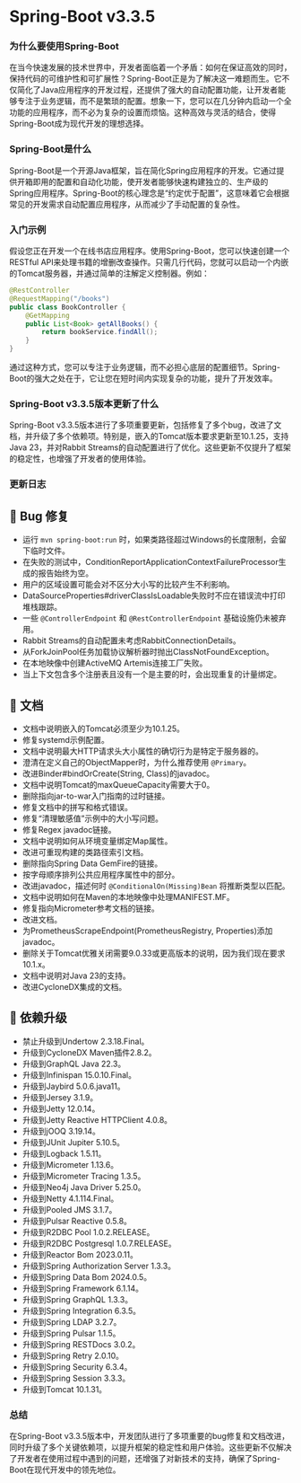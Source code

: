 # Spring-Boot v3.3.5
### 为什么要使用Spring-Boot

在当今快速发展的技术世界中，开发者面临着一个矛盾：如何在保证高效的同时，保持代码的可维护性和可扩展性？Spring-Boot正是为了解决这一难题而生。它不仅简化了Java应用程序的开发过程，还提供了强大的自动配置功能，让开发者能够专注于业务逻辑，而不是繁琐的配置。想象一下，您可以在几分钟内启动一个全功能的应用程序，而不必为复杂的设置而烦恼。这种高效与灵活的结合，使得Spring-Boot成为现代开发的理想选择。

### Spring-Boot是什么

Spring-Boot是一个开源Java框架，旨在简化Spring应用程序的开发。它通过提供开箱即用的配置和自动化功能，使开发者能够快速构建独立的、生产级的Spring应用程序。Spring-Boot的核心理念是“约定优于配置”，这意味着它会根据常见的开发需求自动配置应用程序，从而减少了手动配置的复杂性。

### 入门示例

假设您正在开发一个在线书店应用程序。使用Spring-Boot，您可以快速创建一个RESTful API来处理书籍的增删改查操作。只需几行代码，您就可以启动一个内嵌的Tomcat服务器，并通过简单的注解定义控制器。例如：

```java
@RestController
@RequestMapping("/books")
public class BookController {
    @GetMapping
    public List<Book> getAllBooks() {
        return bookService.findAll();
    }
}
```

通过这种方式，您可以专注于业务逻辑，而不必担心底层的配置细节。Spring-Boot的强大之处在于，它让您在短时间内实现复杂的功能，提升了开发效率。

### Spring-Boot v3.3.5版本更新了什么

Spring-Boot v3.3.5版本进行了多项重要更新，包括修复了多个bug，改进了文档，并升级了多个依赖项。特别是，嵌入的Tomcat版本要求更新至10.1.25，支持Java 23，并对Rabbit Streams的自动配置进行了优化。这些更新不仅提升了框架的稳定性，也增强了开发者的使用体验。

### 更新日志

## 🐞 Bug 修复
- 运行 `mvn spring-boot:run` 时，如果类路径超过Windows的长度限制，会留下临时文件。
- 在失败的测试中，ConditionReportApplicationContextFailureProcessor生成的报告始终为空。
- 用户的区域设置可能会对不区分大小写的比较产生不利影响。
- DataSourceProperties#driverClassIsLoadable失败时不应在错误流中打印堆栈跟踪。
- 一些 `@ControllerEndpoint` 和 `@RestControllerEndpoint` 基础设施仍未被弃用。
- Rabbit Streams的自动配置未考虑RabbitConnectionDetails。
- 从ForkJoinPool任务加载协议解析器时抛出ClassNotFoundException。
- 在本地映像中创建ActiveMQ Artemis连接工厂失败。
- 当上下文包含多个注册表且没有一个是主要的时，会出现重复的计量绑定。

## 📔 文档
- 文档中说明嵌入的Tomcat必须至少为10.1.25。
- 修复systemd示例配置。
- 文档中说明最大HTTP请求头大小属性的确切行为是特定于服务器的。
- 澄清在定义自己的ObjectMapper时，为什么推荐使用 `@Primary`。
- 改进Binder#bindOrCreate(String, Class)的javadoc。
- 文档中说明Tomcat的maxQueueCapacity需要大于0。
- 删除指向jar-to-war入门指南的过时链接。
- 修复文档中的拼写和格式错误。
- 修复“清理敏感值”示例中的大小写问题。
- 修复Regex javadoc链接。
- 文档中说明如何从环境变量绑定Map属性。
- 改进可重现构建的类路径索引文档。
- 删除指向Spring Data GemFire的链接。
- 按字母顺序排列公共应用程序属性中的部分。
- 改进javadoc，描述何时 `@ConditionalOn(Missing)Bean` 将推断类型以匹配。
- 文档中说明如何在Maven的本地映像中处理MANIFEST.MF。
- 修复指向Micrometer参考文档的链接。
- 改进文档。
- 为PrometheusScrapeEndpoint(PrometheusRegistry, Properties)添加javadoc。
- 删除关于Tomcat优雅关闭需要9.0.33或更高版本的说明，因为我们现在要求10.1.x。
- 文档中说明对Java 23的支持。
- 改进CycloneDX集成的文档。

## 🔨 依赖升级
- 禁止升级到Undertow 2.3.18.Final。
- 升级到CycloneDX Maven插件2.8.2。
- 升级到GraphQL Java 22.3。
- 升级到Infinispan 15.0.10.Final。
- 升级到Jaybird 5.0.6.java11。
- 升级到Jersey 3.1.9。
- 升级到Jetty 12.0.14。
- 升级到Jetty Reactive HTTPClient 4.0.8。
- 升级到jOOQ 3.19.14。
- 升级到JUnit Jupiter 5.10.5。
- 升级到Logback 1.5.11。
- 升级到Micrometer 1.13.6。
- 升级到Micrometer Tracing 1.3.5。
- 升级到Neo4j Java Driver 5.25.0。
- 升级到Netty 4.1.114.Final。
- 升级到Pooled JMS 3.1.7。
- 升级到Pulsar Reactive 0.5.8。
- 升级到R2DBC Pool 1.0.2.RELEASE。
- 升级到R2DBC Postgresql 1.0.7.RELEASE。
- 升级到Reactor Bom 2023.0.11。
- 升级到Spring Authorization Server 1.3.3。
- 升级到Spring Data Bom 2024.0.5。
- 升级到Spring Framework 6.1.14。
- 升级到Spring GraphQL 1.3.3。
- 升级到Spring Integration 6.3.5。
- 升级到Spring LDAP 3.2.7。
- 升级到Spring Pulsar 1.1.5。
- 升级到Spring RESTDocs 3.0.2。
- 升级到Spring Retry 2.0.10。
- 升级到Spring Security 6.3.4。
- 升级到Spring Session 3.3.3。
- 升级到Tomcat 10.1.31。

### 总结

在Spring-Boot v3.3.5版本中，开发团队进行了多项重要的bug修复和文档改进，同时升级了多个关键依赖项，以提升框架的稳定性和用户体验。这些更新不仅解决了开发者在使用过程中遇到的问题，还增强了对新技术的支持，确保了Spring-Boot在现代开发中的领先地位。